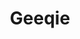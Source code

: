 ---
codehost: https://github.com/BestImageViewer/geeqie
logohandle: geeqie
sort: geeqie
title: Geeqie
website: https://www.geeqie.org/
---